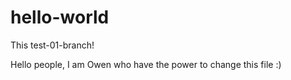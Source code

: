 # hello-world

This test-01-branch!

Hello people, I am Owen who have the power to change this file :)
